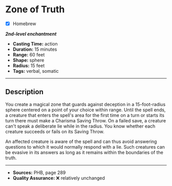 # Zone of Truth
- [x] Homebrew

***2nd-level enchantment***
- **Casting Time:** action
- **Duration:** 15 minutes
- **Range:** 60 feet
- **Shape:** sphere
- **Radius:** 15 feet
- **Tags:** verbal, somatic

---

## Description
You create a magical zone that guards against deception in a 15-foot-radius sphere centered on a point of your choice within range.
Until the spell ends, a creature that enters the spell's area for the first time on a turn or starts its turn there must make a Charisma Saving Throw.
On a failed save, a creature can't speak a deliberate lie while in the radius.
You know whether each creature succeeds or fails on its Saving Throw.

An affected creature is aware of the spell and can thus avoid answering questions to which it would normally respond with a lie.
Such creatures can be evasive in its answers as long as it remains within the boundaries of the truth.

---

- **Sources:** PHB, page 289
- **Quality Assurance:** :x: relatively unchanged
